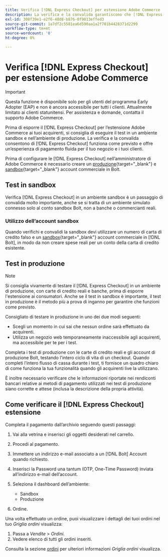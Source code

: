 ```yaml
---
title: Verifica [!DNL Express Checkout] per estensione Adobe Commerce
description: La verifica e la convalida garantiscono che [!DNL Express Checkout] l'estensione funziona come previsto.
exl-id: 308f39e1-e2f6-40d8-b876-0f9013effed3
source-git-commit: 1a7df2c5581ea6d590aa1a2f701b4428371d2299
workflow-type: tm+mt
source-wordcount: '0'
ht-degree: 0%

---
```


# Verifica [!DNL Express Checkout] per estensione Adobe Commerce

>[!IMPORTANT]
>
> Questa funzione è disponibile solo per gli utenti del programma Early Adopter (EAP) e non è ancora accessibile per tutti i clienti. Attualmente limitato ai clienti statunitensi. Per assistenza e domande, contatta il supporto Adobe Commerce.

Prima di esporre il [!DNL Express Checkout] per l’estensione Adobe Commerce ai tuoi acquirenti, si consiglia di eseguire il test in un ambiente sandbox e nell’ambiente di produzione. La verifica e la convalida consentono di [!DNL Express Checkout] funziona come previsto e offre un’esperienza di pagamento fluida per il tuo negozio e i tuoi clienti.

Prima di configurare le [!DNL Express Checkout] nell’amministratore di Adobe Commerce è necessario creare un [produzione](https://merchant.bolt.com/register){target=&quot;_blank&quot;} e [sandbox](https://merchant-sandbox.bolt.com/register){target=&quot;_blank&quot;} account commerciale in Bolt.

## Test in sandbox

Verifica [!DNL Express Checkout] in un ambiente sandbox è un passaggio di convalida molto importante, anche se si tratta di un ambiente simulato connesso solo al conto sandbox Bolt, non a banche o commercianti reali.

### Utilizzo dell’account sandbox

Quando verifichi e convalidi la sandbox devi utilizzare un numero di carta di credito falso e un [sandbox](https://merchant-sandbox.bolt.com/register){target=&quot;_blank&quot;} account commerciale in [!DNL Bolt], in modo da non creare spese reali per un conto della carta di credito esistente.

## Test in produzione

>[!NOTE]
>
> Si consiglia vivamente di testare il [!DNL Express Checkout] in un ambiente di produzione, con carte di credito reali e banche, prima di esporre l&#39;estensione ai consumatori. Anche se il test in sandbox è importante, il test in produzione è il metodo più a prova di inganno per garantire che funzioni come previsto.

Consigliato di testare in produzione in uno dei due modi seguenti:

- Scegli un momento in cui sai che nessun ordine sarà effettuato da acquirenti.
- Utilizza un negozio web temporaneamente inaccessibile agli acquirenti, ma accessibile per te per i test.

Completa i test di produzione con le carte di credito reali e gli account di produzione Bolt, testando l&#39;intero ciclo di vita di un checkout. Quando completi l’intero flusso di cassa durante i test, ti fornisce un quadro chiaro di come funziona la tua funzionalità quando gli acquirenti live la utilizzano.

È inoltre necessario verificare che le informazioni riportate nei rendiconti bancari relative ai metodi di pagamento utilizzati nei test di produzione siano corrette e attese (inclusa la descrizione della propria attività).

## Come verificare il [!DNL Express Checkout] estensione

Completa il pagamento dall’archivio seguendo questi passaggi:

1. Vai alla vetrina e inserisci gli oggetti desiderati nel carrello.
1. Procedi al pagamento.
1. Immettere un indirizzo e-mail associato a un [!DNL Bolt] Account quando richiesto.
1. Inserisci la Password una tantum (OTP, One-Time Password) inviata all’indirizzo e-mail dell’account.
1. Seleziona il dashboard dell’ambiente:

   - Sandbox
   - Produzione

1. Ordine.

Una volta effettuato un ordine, puoi visualizzare i dettagli dei tuoi ordini nel tuo _Griglia ordini_ visualizza:

1. Passa a _Vendite_ > _Ordini_.
1. Vedere elenco di tutti gli ordini inseriti.

Consulta la sezione [ordini](https://docs.magento.com/user-guide/sales/orders.html) per ulteriori informazioni _Griglia ordini_ visualizza.
